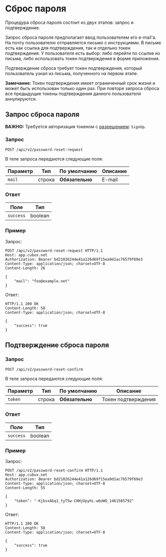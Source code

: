 Сброс пароля
============

Процедура сброса пароля состоит из двух этапов: запрос и подтверждение.

Запрос сброса пароля предполагает ввод пользователем его e-mail'а. На
почту пользователю отправляется письмо с инструкциями. В письме есть
как ссылка для подтверждения, так и отдельно токен подтверждения.
У пользователя есть выбор: либо перейти по ссылке из письма, либо
использовать токен подтверждения в форме приложения.

Подтверждение сброса требует токен подтверждения, который пользователь
узнал из письма, полученного на первом этапе.

**Замечание:** Токен подтверждения имеет ограниченный срок жизни и может
быть использован только один раз. При повторе запроса сброса все
предыдущие токены подтверждения данного пользователя аннулируются.


Запрос сброса пароля
--------------------

**ВАЖНО:** Требуется авторизация токеном с [разрешением][scopes]: `SignUp`.

### Запрос

`POST /api/v2/password-reset-request`

В теле запроса передаются следующие поля:

Параметр | Тип    | По умолчанию    | Описание
-------- | ------ | --------------- | --------
`mail`   | строка | **Обязательно** | E-mail

### Ответ

Поле      | Тип
--------- | -------
`success` | boolean


### Пример

Запрос:

    POST /api/v2/password-reset-request HTTP/1.1
    Host: app.cubux.net
    Authorization: Bearer bd21026244e41a126d69f15ea9d1ac76579f69e3
    Content-Type: application/json; charset=UTF-8
    Content-Length: 26

    {
        "mail": "foo@example.net"
    }

Ответ:

    HTTP/1.1 200 OK
    Content-Length: 58
    Content-Type: application/json; charset=UTF-8

    {
        "success": true
    }


Подтверждение сброса пароля
---------------------------

### Запрос

`POST /api/v2/password-reset-confirm`

В теле запроса передаются следующие поля:

Параметр | Тип    | По умолчанию    | Описание
-------- | ------ | --------------- | -------------------
`token`  | строка | **Обязательно** | Токен подтверждения

### Ответ

Поле      | Тип
--------- | -------
`success` | boolean

### Пример

Запрос:

    POST /api/v2/password-reset-confirm HTTP/1.1
    Host: app.cubux.net
    Authorization: Bearer bd21026244e41a126d69f15ea9d1ac76579f69e3
    Content-Type: application/json; charset=UTF-8
    Content-Length: 55

    {
        "token": "-KjbsxAbq1_tyT5w-CHHjUpyhL-w6oWO_1461565792"
    }

Ответ:

    HTTP/1.1 200 OK
    Content-Length: 58
    Content-Type: application/json; charset=UTF-8

    {
        "success": true
    }


[scopes]: ../auth/scopes.md
